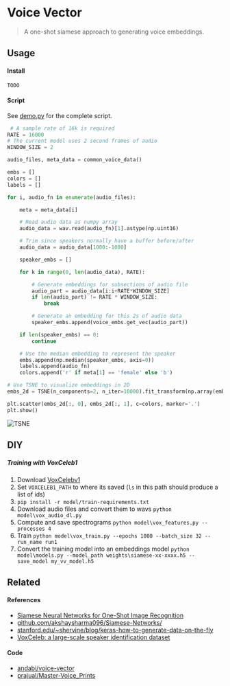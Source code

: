 # Voice Vector

> A one-shot siamese approach to generating voice embeddings.

## Usage

#### Install

`TODO`

#### Script

See [demo.py](https://github.com/sshh12/Voice-Vector/blob/master/demo.py) for the complete script.

```python
 # A sample rate of 16k is required
RATE = 16000
# The current model uses 2 second frames of audio
WINDOW_SIZE = 2

audio_files, meta_data = common_voice_data()

embs = []
colors = []
labels = []

for i, audio_fn in enumerate(audio_files):

    meta = meta_data[i]

    # Read audio data as numpy array
    audio_data = wav.read(audio_fn)[1].astype(np.uint16)

    # Trim since speakers normally have a buffer before/after
    audio_data = audio_data[1000:-1000]

    speaker_embs = []

    for k in range(0, len(audio_data), RATE):

        # Generate embeddings for subsections of audio file
        audio_part = audio_data[i:i+RATE*WINDOW_SIZE]
        if len(audio_part) != RATE * WINDOW_SIZE:
            break

        # Generate an embedding for this 2s of audio data
        speaker_embs.append(voice_embs.get_vec(audio_part))

    if len(speaker_embs) == 0:
        continue

    # Use the median embedding to represent the speaker
    embs.append(np.median(speaker_embs, axis=0))
    labels.append(audio_fn)
    colors.append('r' if meta[1] == 'female' else 'b')

# Use TSNE to visualize embeddings in 2D
embs_2d = TSNE(n_components=2, n_iter=10000).fit_transform(np.array(embs))

plt.scatter(embs_2d[:, 0], embs_2d[:, 1], c=colors, marker='.')
plt.show()
```

![TSNE](https://user-images.githubusercontent.com/6625384/58771441-cf7b1d80-8579-11e9-917d-ad2cc898254f.png)

## DIY

##### Training with VoxCeleb1

1. Download [VoxCelebv1](http://www.robots.ox.ac.uk/~vgg/data/voxceleb/vox1.html)
2. Set `VOXCELEB1_PATH` to where its saved (`ls` in this path should produce a list of ids)
3. `pip install -r model/train-requirements.txt`
4. Download audio files and convert them to wavs `python model\vox_audio_dl.py`
5. Compute and save spectrograms `python model\vox_features.py --processes 4`
6. Train `python model\vox_train.py --epochs 1000 --batch_size 32 --run_name run1`
7. Convert the training model into an embeddings model `python model\models.py --model_path weights\siamese-xx-xxxx.h5 --save_model my_vv_model.h5`

## Related

#### References
* [Siamese Neural Networks for One-Shot Image Recognition](https://www.cs.cmu.edu/~rsalakhu/papers/oneshot1.pdf)
* [github.com/akshaysharma096/Siamese-Networks/](https://github.com/akshaysharma096/Siamese-Networks/)
* [stanford.edu/~shervine/blog/keras-how-to-generate-data-on-the-fly](https://stanford.edu/~shervine/blog/keras-how-to-generate-data-on-the-fly)
* [VoxCeleb: a large-scale speaker identification dataset](https://arxiv.org/abs/1706.08612v1)

#### Code
* [andabi/voice-vector](https://github.com/andabi/voice-vector)
* [prajual/Master-Voice_Prints](https://github.com/prajual/Master-Voice_Prints)
